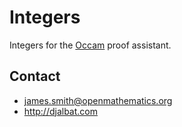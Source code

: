 # Integers

Integers for the [Occam](http://occam.science) proof assistant.

## Contact

* james.smith@openmathematics.org
* http://djalbat.com
